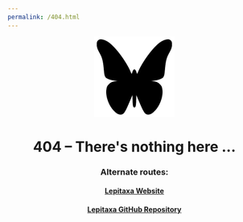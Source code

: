 ```yaml
---
permalink: /404.html
---
```

<div align=center>
<picture><source media="(prefers-color-scheme: light)" srcset="lepitaxa.png"><source media="(prefers-color-scheme: dark)" srcset="lepitaxa2.png"><img src="lepitaxa.png" height="160"></picture>

# **404 – There's nothing here ...**

### Alternate routes:
#### [Lepitaxa Website](https://lepitaxa.github.io/)
#### [Lepitaxa GitHub Repository](https://github.com/lepitaxa/lepitaxa.github.io)
</div>
